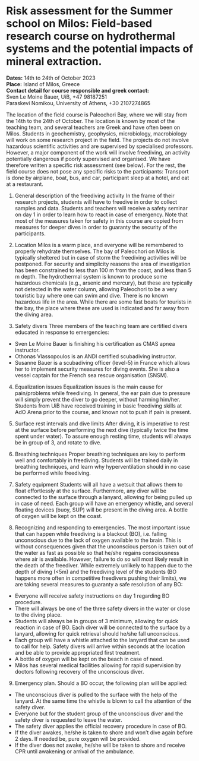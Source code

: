 # Risk assessment for the Summer school on Milos: Field-based research course on hydrothermal systems and the potential impacts of mineral extraction.

**Dates:** 14th to 24th of October 2023  
**Place:** Island of Milos, Greece  
**Contact detail for course responsible and greek contact:**   
Sven Le Moine Bauer, UiB, +47 98187251  
Paraskevi Nomikou, University of Athens, +30 2107274865  

The location of the field course is Paleochori Bay, where we will stay from the 14th to the 24th of October. The location is known by most of the teaching team, and several teachers are Greek and have often been on Milos. Students in geochemistry, geophysics, microbiology, macrobiology will work on some research project in the field. The projects do not involve hazardous scientific activities and are supervised by specialised professors. However, a major component of the work will involve freediving, an activity potentially dangerous if poorly supervised and organised. We have therefore written a specific risk assessment (see below). For the rest, the field course does not pose any specific risks to the participants: Transport is done by airplane, boat, bus, and car, participant sleep at a hotel, and eat at a restaurant.

1. General description of the freediving activity
In the frame of their research projects, students will have to freedive in order to collect samples and data. Students and teachers will receive a safety seminar on day 1 in order to learn how to react in case of emergency. Note that most of the measures taken for safety in this course are copied from measures for deeper dives in order to guaranty the security of the participants.

2. Location
Milos is a warm place, and everyone will be remembered to properly rehydrate themselves. The bay of Paleochori on Milos is typically sheltered but in case of storm the freediving activities will be postponed. For security and simplicity reasons the area of investigation has been constrained to less than 100 m from the coast, and less than 5 m depth. The hydrothermal system is known to produce some hazardous chemicals (e.g., arsenic and mercury), but these are typically not detected in the water column, allowing Paleochori to be a very touristic bay where one can swim and dive. There is no known hazardous life in the area. While there are some fast boats for tourists in the bay, the place where these are used is indicated and far away from the diving area.

3. Safety divers
Three members of the teaching team are certified divers educated in response to emergencies:
- Sven Le Moine Bauer is finishing his certification as CMAS apnea instructor.
- Othonas Vlassopoulos is an ANDI certified scubadiving instructor.
- Susanne Bauer is a scubadiving officer (level-5) in France which allows her to implement security measures for diving events. She is also a vessel captain for the French sea rescue organisation (SNSM). 

4. Equalization issues
Equalization issues is the main cause for pain/problems while freediving. In general, the ear pain due to pressure will simply prevent the diver to go deeper, without harming him/her. Students from UiB have received training in basic freediving skills at AdO Arena prior to the course, and known not to push if pain is present.

5. Surface rest intervals and dive limits
After diving, it is imperative to rest at the surface before performing the next dive (typically twice the time spent under water). To assure enough resting time, students will always be in group of 3, and rotate to dive. 

6. Breathing techniques 
Proper breathing techniques are key to perform well and comfortably in freediving. Students will be trained daily in breathing techniques, and learn why hyperventilation should in no case be performed while freediving.

7. Safety equipment
Students will all have a wetsuit that allows them to float effortlessly at the surface. Furthermore, any diver will be connected to the surface through a lanyard, allowing for being pulled up in case of need. Each group will have an emergency whistle, and several floating devices (buoy, SUP) will be present in the diving area. A bottle of oxygen will be kept on the coast.
 
8. Recognizing and responding to emergencies.
The most important issue that can happen while freediving is a blackout (BO), i.e. falling unconscious due to the lack of oxygen available to the brain. This is without consequences given that the unconscious person is taken out of the water as fast as possible so that he/she regains consciousness where air is available. However, failure to do so will most likely result in the death of the freediver. While extremely unlikely to happen due to the depth of diving (<5m) and the freediving level of the students (BO happens more often in competitive freedivers pushing their limits), we are taking several measures to guaranty a safe resolution of any BO:
- Everyone will receive safety instructions on day 1 regarding BO procedure.
- There will always be one of the three safety divers in the water or close to the diving place.
- Students will always be in groups of 3 minimum, allowing for quick reaction in case of BO. Each diver will be connected to the surface by a lanyard, allowing for quick retrieval should he/she fall unconscious.
- Each group will have a whistle attached to the lanyard that can be used to call for help. Safety divers will arrive within seconds at the location and be able to provide appropriated first treatment.
- A bottle of oxygen will be kept on the beach in case of need.
- Milos has several medical facilities allowing for rapid supervision by doctors following recovery of the unconscious diver.

9. Emergency plan.
Should a BO occur, the following plan will be applied:
- The unconscious diver is pulled to the surface with the help of the lanyard. At the same time the whistle is blown to call the attention of the safety diver. 
- Everyone but for the student group of the unconscious diver and the safety diver is requested to leave the water.
- The safety diver applies the official recovery procedure in case of BO.
- If the diver awakes, he/she is taken to shore and won’t dive again before 2 days. If needed be, pure oxygen will be provided.
- If the diver does not awake, he/she will be taken to shore and receive CPR until awakening or arrival of the ambulance.

